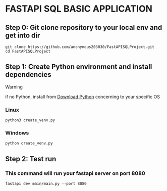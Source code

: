 # FASTAPI SQL BASIC APPLICATION

## Step 0: Git clone repository to your local env and get into dir

```
git clone https://github.com/anonymous203030/FastAPISQLProject.git
cd FastAPISQLProject
```

## Step 1: Create Python environment and install dependencies

> [!WARNING]
> if no Python, install from [Download Python](https://www.python.org/downloads/) concerning to your specific OS

### **Linux**

```
python3 create_venv.py
```

### **Windows**

```
python create_venv.py
```

## Step 2: Test run

### This command will run your fastapi server on port 8080

```
fastapi dev main/main.py --port 8080
```